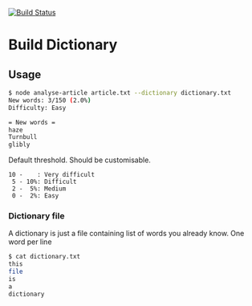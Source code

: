 
[![Build Status](https://travis-ci.org/ryu1kn/build-dictionary.svg?branch=master)](https://travis-ci.org/ryu1kn/build-dictionary)

# Build Dictionary

## Usage

```sh
$ node analyse-article article.txt --dictionary dictionary.txt
New words: 3/150 (2.0%)
Difficulty: Easy

= New words =
haze
Turnbull
glibly
```

Default threshold. Should be customisable.

```
10 -    : Very difficult
 5 - 10%: Difficult
 2 -  5%: Medium
 0 -  2%: Easy
```

### Dictionary file

A dictionary is just a file containing list of words you already know. One word per line

```sh
$ cat dictionary.txt
this
file
is
a
dictionary
```

